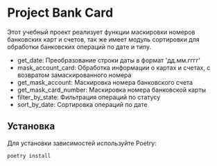 # Project Bank Card 

Этот учебный проект реализует функции маскировки номеров банковских карт и счетов, 
так же имеет модуль сортировки для обработки банковских операций по дате и типу.

- get_date: Преобразование строки даты в формат 'дд.мм.гггг'
- mask_account_card: Обработка информации о картах и счетах, с возвратом замаскированного номера
- get_mask_account: Маскировка номера банковского счета
- get_mask_card_number: Маскировка номера банковской карты
- filter_by_state: Фильтрация операций по статусу
- sort_by_date: Сортировка операций по дате
## Установка

Для установки зависимостей используйте Poetry:

```bash
poetry install
```

